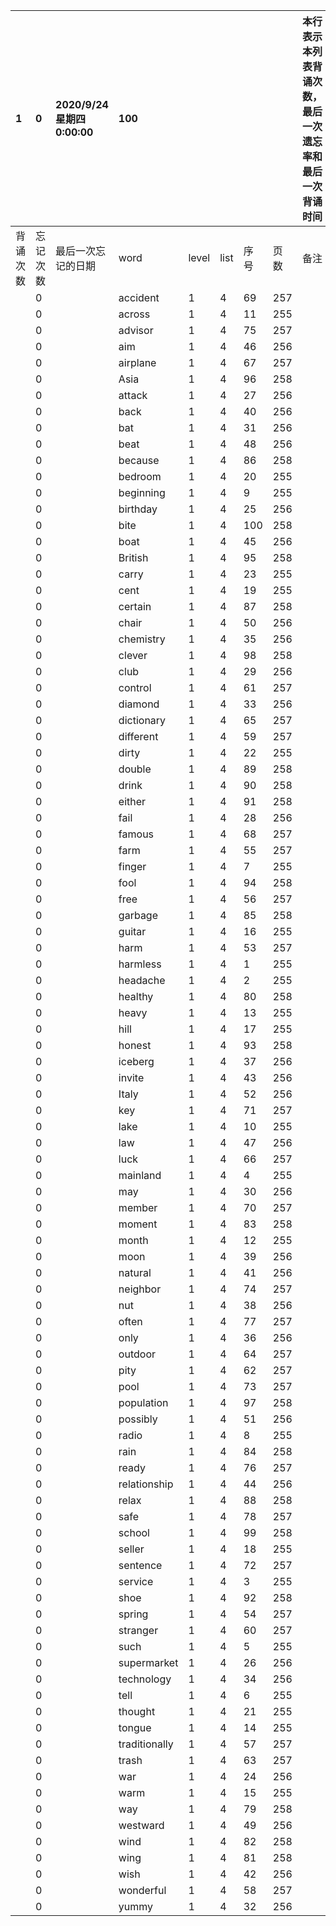 |1|0|2020/9/24 星期四 0:00:00|100|||||本行表示本列表背诵次数，最后一次遗忘率和最后一次背诵时间||
|:--|:--|:--|:--|:--|:--|:--|:--|:--|:--|
|背诵次数|忘记次数|最后一次忘记的日期|word|level|list|序号|页数|备注|助记备注|
||0||accident|1|4|69|257|||
||0||across|1|4|11|255|||
||0||advisor|1|4|75|257|||
||0||aim|1|4|46|256|||
||0||airplane|1|4|67|257|||
||0||Asia|1|4|96|258|||
||0||attack|1|4|27|256|||
||0||back|1|4|40|256|||
||0||bat|1|4|31|256|||
||0||beat|1|4|48|256|||
||0||because|1|4|86|258|||
||0||bedroom|1|4|20|255|||
||0||beginning|1|4|9|255|||
||0||birthday|1|4|25|256|||
||0||bite|1|4|100|258|||
||0||boat|1|4|45|256|||
||0||British|1|4|95|258|||
||0||carry|1|4|23|255|||
||0||cent|1|4|19|255|||
||0||certain|1|4|87|258|||
||0||chair|1|4|50|256|||
||0||chemistry|1|4|35|256|||
||0||clever|1|4|98|258|||
||0||club|1|4|29|256|||
||0||control|1|4|61|257|||
||0||diamond|1|4|33|256|||
||0||dictionary|1|4|65|257|||
||0||different|1|4|59|257|||
||0||dirty|1|4|22|255|||
||0||double|1|4|89|258|||
||0||drink|1|4|90|258|||
||0||either|1|4|91|258|||
||0||fail|1|4|28|256|||
||0||famous|1|4|68|257|||
||0||farm|1|4|55|257|||
||0||finger|1|4|7|255|||
||0||fool|1|4|94|258|||
||0||free|1|4|56|257|||
||0||garbage|1|4|85|258|||
||0||guitar|1|4|16|255|||
||0||harm|1|4|53|257|||
||0||harmless|1|4|1|255|||
||0||headache|1|4|2|255|||
||0||healthy|1|4|80|258|||
||0||heavy|1|4|13|255|||
||0||hill|1|4|17|255|||
||0||honest|1|4|93|258|||
||0||iceberg|1|4|37|256|||
||0||invite|1|4|43|256|||
||0||Italy|1|4|52|256|||
||0||key|1|4|71|257|||
||0||lake|1|4|10|255|||
||0||law|1|4|47|256|||
||0||luck|1|4|66|257|||
||0||mainland|1|4|4|255|||
||0||may|1|4|30|256|||
||0||member|1|4|70|257|||
||0||moment|1|4|83|258|||
||0||month|1|4|12|255|||
||0||moon|1|4|39|256|||
||0||natural|1|4|41|256|||
||0||neighbor|1|4|74|257|||
||0||nut|1|4|38|256|||
||0||often|1|4|77|257|||
||0||only|1|4|36|256|||
||0||outdoor|1|4|64|257|||
||0||pity|1|4|62|257|||
||0||pool|1|4|73|257|||
||0||population|1|4|97|258|||
||0||possibly|1|4|51|256|||
||0||radio|1|4|8|255|||
||0||rain|1|4|84|258|||
||0||ready|1|4|76|257|||
||0||relationship|1|4|44|256|||
||0||relax|1|4|88|258|||
||0||safe|1|4|78|257|||
||0||school|1|4|99|258|||
||0||seller|1|4|18|255|||
||0||sentence|1|4|72|257|||
||0||service|1|4|3|255|||
||0||shoe|1|4|92|258|||
||0||spring|1|4|54|257|||
||0||stranger|1|4|60|257|||
||0||such|1|4|5|255|||
||0||supermarket|1|4|26|256|||
||0||technology|1|4|34|256|||
||0||tell|1|4|6|255|||
||0||thought|1|4|21|255|||
||0||tongue|1|4|14|255|||
||0||traditionally|1|4|57|257|||
||0||trash|1|4|63|257|||
||0||war|1|4|24|256|||
||0||warm|1|4|15|255|||
||0||way|1|4|79|258|||
||0||westward|1|4|49|256|||
||0||wind|1|4|82|258|||
||0||wing|1|4|81|258|||
||0||wish|1|4|42|256|||
||0||wonderful|1|4|58|257|||
||0||yummy|1|4|32|256|||
